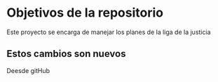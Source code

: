 # Objetivos de la repositorio

Este proyecto se encarga de manejar los planes de la liga de la justicia


## Estos cambios son nuevos
Deesde gitHub
